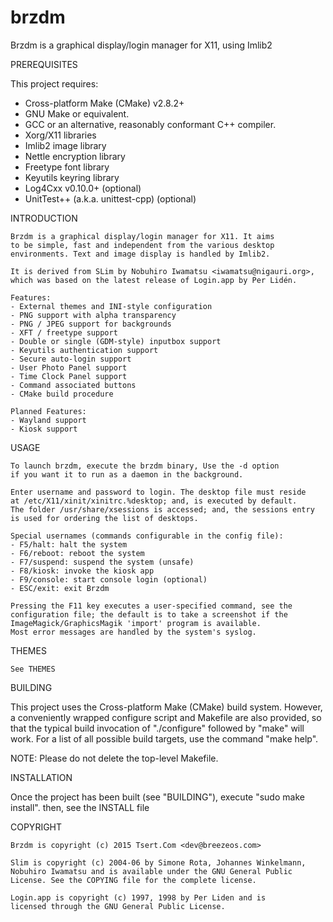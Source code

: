 # brzdm
Brzdm is a graphical display/login manager for X11, using Imlib2

PREREQUISITES

 This project requires:
  * Cross-platform Make (CMake) v2.8.2+
  * GNU Make or equivalent.
  * GCC or an alternative, reasonably conformant C++ compiler.
  * Xorg/X11 libraries
  * Imlib2 image library
  * Nettle encryption library
  * Freetype font library
  * Keyutils keyring library
  * Log4Cxx v0.10.0+ (optional)
  * UnitTest++ (a.k.a. unittest-cpp) (optional)

INTRODUCTION

    Brzdm is a graphical display/login manager for X11. It aims
    to be simple, fast and independent from the various desktop
    environments. Text and image display is handled by Imlib2.

    It is derived from SLim by Nobuhiro Iwamatsu <iwamatsu@nigauri.org>,
    which was based on the latest release of Login.app by Per Lidén.

    Features:
    - External themes and INI-style configuration
    - PNG support with alpha transparency
    - PNG / JPEG support for backgrounds
    - XFT / freetype support
    - Double or single (GDM-style) inputbox support
    - Keyutils authentication support
    - Secure auto-login support
    - User Photo Panel support
    - Time Clock Panel support
    - Command associated buttons
    - CMake build procedure

    Planned Features:
    - Wayland support
    - Kiosk support

USAGE

    To launch brzdm, execute the brzdm binary, Use the -d option
    if you want it to run as a daemon in the background.

    Enter username and password to login. The desktop file must reside
    at /etc/X11/xinit/xinitrc.%desktop; and, is executed by default.
    The folder /usr/share/xsessions is accessed; and, the sessions entry
    is used for ordering the list of desktops.

    Special usernames (commands configurable in the config file):
    - F5/halt: halt the system
    - F6/reboot: reboot the system
    - F7/suspend: suspend the system (unsafe)
    - F8/kiosk: invoke the kiosk app
    - F9/console: start console login (optional)
    - ESC/exit: exit Brzdm

    Pressing the F11 key executes a user-specified command, see the
    configuration file; the default is to take a screenshot if the
    ImageMagick/GraphicsMagik 'import' program is available.
    Most error messages are handled by the system's syslog.

THEMES

    See THEMES

BUILDING

 This project uses the Cross-platform Make (CMake) build system. However, a
 conveniently wrapped configure script and Makefile are also provided, so that
 the typical build invocation of "./configure" followed by "make" will work.
 For a list of all possible build targets, use the command "make help".

 NOTE: Please do not delete the top-level Makefile.

INSTALLATION

 Once the project has been built (see "BUILDING"), execute "sudo make install".
 then, see the INSTALL file

COPYRIGHT

    Brzdm is copyright (c) 2015 Tsert.Com <dev@breezeos.com>

    Slim is copyright (c) 2004-06 by Simone Rota, Johannes Winkelmann,
    Nobuhiro Iwamatsu and is available under the GNU General Public
    License. See the COPYING file for the complete license.

    Login.app is copyright (c) 1997, 1998 by Per Liden and is
    licensed through the GNU General Public License.

